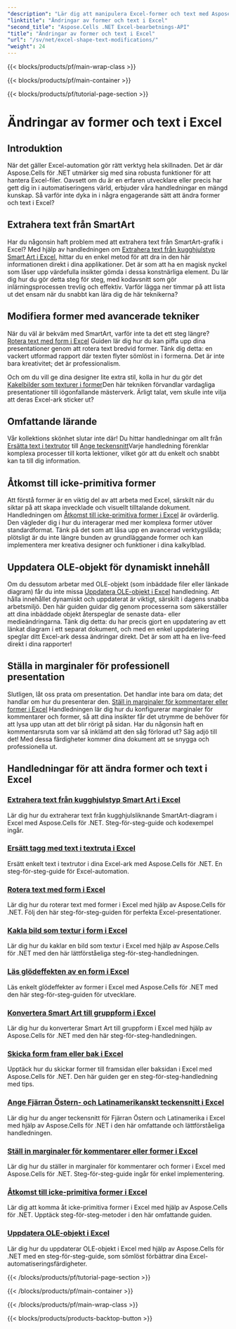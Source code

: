 ```yaml
---
"description": "Lär dig att manipulera Excel-former och text med Aspose.Cells för .NET med lättförståeliga handledningar och praktiska kodexempel."
"linktitle": "Ändringar av former och text i Excel"
"second_title": "Aspose.Cells .NET Excel-bearbetnings-API"
"title": "Ändringar av former och text i Excel"
"url": "/sv/net/excel-shape-text-modifications/"
"weight": 24
---
```


{{< blocks/products/pf/main-wrap-class >}}

{{< blocks/products/pf/main-container >}}

{{< blocks/products/pf/tutorial-page-section >}}

# Ändringar av former och text i Excel

## Introduktion

När det gäller Excel-automation gör rätt verktyg hela skillnaden. Det är där Aspose.Cells för .NET utmärker sig med sina robusta funktioner för att hantera Excel-filer. Oavsett om du är en erfaren utvecklare eller precis har gett dig in i automatiseringens värld, erbjuder våra handledningar en mängd kunskap. Så varför inte dyka in i några engagerande sätt att ändra former och text i Excel? 

## Extrahera text från SmartArt

Har du någonsin haft problem med att extrahera text från SmartArt-grafik i Excel? Med hjälp av handledningen om [Extrahera text från kugghjulstyp Smart Art i Excel](./extract-text-gear-smart-art-excel/), hittar du en enkel metod för att dra in den här informationen direkt i dina applikationer. Det är som att ha en magisk nyckel som låser upp värdefulla insikter gömda i dessa konstnärliga element. Du lär dig hur du gör detta steg för steg, med kodavsnitt som gör inlärningsprocessen trevlig och effektiv. Varför lägga ner timmar på att lista ut det ensam när du snabbt kan lära dig de här teknikerna? 

## Modifiera former med avancerade tekniker

När du väl är bekväm med SmartArt, varför inte ta det ett steg längre? [Rotera text med form i Excel](./rotate-text-shape-excel/) Guiden lär dig hur du kan piffa upp dina presentationer genom att rotera text bredvid former. Tänk dig detta: en vackert utformad rapport där texten flyter sömlöst in i formerna. Det är inte bara kreativitet; det är professionalism.

Och om du vill ge dina designer lite extra stil, kolla in hur du gör det [Kakelbilder som texturer i former](./tile-picture-texture-shape-excel/)Den här tekniken förvandlar vardagliga presentationer till iögonfallande mästerverk. Ärligt talat, vem skulle inte vilja att deras Excel-ark sticker ut?

## Omfattande lärande

Vår kollektions skönhet slutar inte där! Du hittar handledningar om allt från [Ersätta text i textrutor](./replace-tag-text-textbox-excel/) till [Ange teckensnitt](./specify-far-east-latin-font-excel/)Varje handledning förenklar komplexa processer till korta lektioner, vilket gör att du enkelt och snabbt kan ta till dig information.

## Åtkomst till icke-primitiva former

Att förstå former är en viktig del av att arbeta med Excel, särskilt när du siktar på att skapa invecklade och visuellt tilltalande dokument. Handledningen om [Åtkomst till icke-primitiva former i Excel](./access-non-primitive-shape-excel/) är ovärderlig. Den vägleder dig i hur du interagerar med mer komplexa former utöver standardformat. Tänk på det som att låsa upp en avancerad verktygslåda; plötsligt är du inte längre bunden av grundläggande former och kan implementera mer kreativa designer och funktioner i dina kalkylblad.

## Uppdatera OLE-objekt för dynamiskt innehåll

Om du dessutom arbetar med OLE-objekt (som inbäddade filer eller länkade diagram) får du inte missa [Uppdatera OLE-objekt i Excel](./refresh-ole-object-excel/) handledning. Att hålla innehållet dynamiskt och uppdaterat är viktigt, särskilt i dagens snabba arbetsmiljö. Den här guiden guidar dig genom processerna som säkerställer att dina inbäddade objekt återspeglar de senaste data- eller medieändringarna. Tänk dig detta: du har precis gjort en uppdatering av ett länkat diagram i ett separat dokument, och med en enkel uppdatering speglar ditt Excel-ark dessa ändringar direkt. Det är som att ha en live-feed direkt i dina rapporter!

## Ställa in marginaler för professionell presentation

Slutligen, låt oss prata om presentation. Det handlar inte bara om data; det handlar om hur du presenterar den. [Ställ in marginaler för kommentarer eller former i Excel](./set-margins-comment-shape-excel/) Handledningen lär dig hur du konfigurerar marginaler för kommentarer och former, så att dina insikter får det utrymme de behöver för att lysa upp utan att det blir rörigt på sidan. Har du någonsin haft en kommentarsruta som var så inklämd att den såg förlorad ut? Säg adjö till det! Med dessa färdigheter kommer dina dokument att se snygga och professionella ut.

## Handledningar för att ändra former och text i Excel
### [Extrahera text från kugghjulstyp Smart Art i Excel](./extract-text-gear-smart-art-excel/)
Lär dig hur du extraherar text från kugghjulsliknande SmartArt-diagram i Excel med Aspose.Cells för .NET. Steg-för-steg-guide och kodexempel ingår.
### [Ersätt tagg med text i textruta i Excel](./replace-tag-text-textbox-excel/)
Ersätt enkelt text i textrutor i dina Excel-ark med Aspose.Cells för .NET. En steg-för-steg-guide för Excel-automation.
### [Rotera text med form i Excel](./rotate-text-shape-excel/)
Lär dig hur du roterar text med former i Excel med hjälp av Aspose.Cells för .NET. Följ den här steg-för-steg-guiden för perfekta Excel-presentationer.
### [Kakla bild som textur i form i Excel](./tile-picture-texture-shape-excel/)
Lär dig hur du kaklar en bild som textur i Excel med hjälp av Aspose.Cells för .NET med den här lättförståeliga steg-för-steg-handledningen.
### [Läs glödeffekten av en form i Excel](./read-glow-effect-shape-excel/)
Läs enkelt glödeffekter av former i Excel med Aspose.Cells för .NET med den här steg-för-steg-guiden för utvecklare.
### [Konvertera Smart Art till gruppform i Excel](./convert-smart-art-group-shape-excel/)
Lär dig hur du konverterar Smart Art till gruppform i Excel med hjälp av Aspose.Cells för .NET med den här steg-för-steg-handledningen.
### [Skicka form fram eller bak i Excel](./send-shape-front-back-excel/)
Upptäck hur du skickar former till framsidan eller baksidan i Excel med Aspose.Cells för .NET. Den här guiden ger en steg-för-steg-handledning med tips.
### [Ange Fjärran Östern- och Latinamerikanskt teckensnitt i Excel](./specify-far-east-latin-font-excel/)
Lär dig hur du anger teckensnitt för Fjärran Östern och Latinamerika i Excel med hjälp av Aspose.Cells för .NET i den här omfattande och lättförståeliga handledningen.
### [Ställ in marginaler för kommentarer eller former i Excel](./set-margins-comment-shape-excel/)
Lär dig hur du ställer in marginaler för kommentarer och former i Excel med Aspose.Cells för .NET. Steg-för-steg-guide ingår för enkel implementering.
### [Åtkomst till icke-primitiva former i Excel](./access-non-primitive-shape-excel/)
Lär dig att komma åt icke-primitiva former i Excel med hjälp av Aspose.Cells för .NET. Upptäck steg-för-steg-metoder i den här omfattande guiden.
### [Uppdatera OLE-objekt i Excel](./refresh-ole-object-excel/)
Lär dig hur du uppdaterar OLE-objekt i Excel med hjälp av Aspose.Cells för .NET med en steg-för-steg-guide, som sömlöst förbättrar dina Excel-automatiseringsfärdigheter.

{{< /blocks/products/pf/tutorial-page-section >}}

{{< /blocks/products/pf/main-container >}}

{{< /blocks/products/pf/main-wrap-class >}}

{{< blocks/products/products-backtop-button >}}